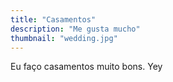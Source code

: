 ```yaml
---
title: "Casamentos"
description: "Me gusta mucho"
thumbnail: "wedding.jpg"
---
```

Eu faço casamentos muito bons.
Yey